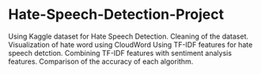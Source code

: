 # Hate-Speech-Detection-Project
Using Kaggle dataset for Hate Speech Detection.
Cleaning of the dataset.
Visualization of hate word using CloudWord
Using TF-IDF features for hate speech detction.
Combining TF-IDF features with sentiment analysis features.
Comparison of the accuracy of each algorithm.
